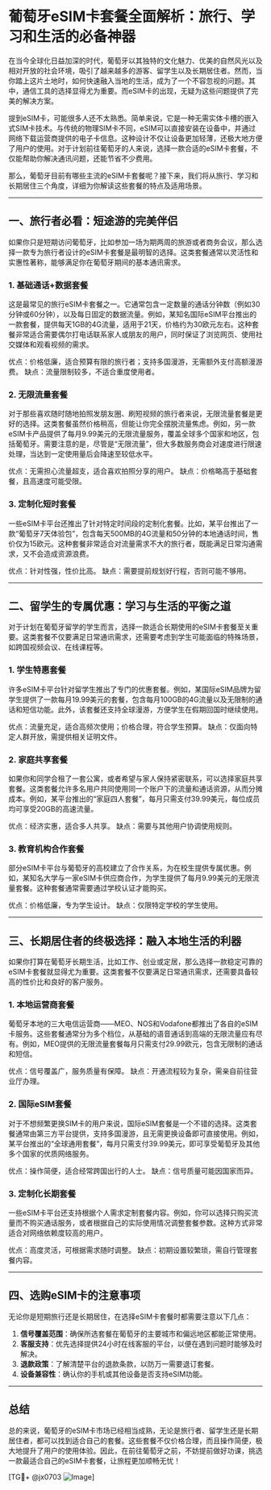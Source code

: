 # 葡萄牙eSIM卡套餐全面解析：旅行、学习和生活的必备神器

在当今全球化日益加深的时代，葡萄牙以其独特的文化魅力、优美的自然风光以及相对开放的社会环境，吸引了越来越多的游客、留学生以及长期居住者。然而，当你踏上这片土地时，如何快速融入当地的生活，成为了一个不容忽视的问题。其中，通信工具的选择显得尤为重要。而eSIM卡的出现，无疑为这些问题提供了完美的解决方案。

提到eSIM卡，可能很多人还不太熟悉。简单来说，它是一种无需实体卡槽的嵌入式SIM卡技术。与传统的物理SIM卡不同，eSIM可以直接安装在设备中，并通过网络下载运营商提供的电子卡信息。这种设计不仅让设备更加轻薄，还极大地方便了用户的使用。对于计划前往葡萄牙的人来说，选择一款合适的eSIM卡套餐，不仅能帮助你解决通讯问题，还能节省不少费用。

那么，葡萄牙目前有哪些主流的eSIM卡套餐呢？接下来，我们将从旅行、学习和长期居住三个角度，详细为你解读这些套餐的特点及适用场景。

---

## 一、旅行者必看：短途游的完美伴侣

如果你只是短期访问葡萄牙，比如参加一场为期两周的旅游或者商务会议，那么选择一款专为旅行者设计的eSIM卡套餐是最明智的选择。这类套餐通常以灵活性和实惠性著称，能够满足你在葡萄牙期间的基本通讯需求。

### 1. **基础通话+数据套餐**
这是最常见的旅行eSIM卡套餐之一。它通常包含一定数量的通话分钟数（例如30分钟或60分钟），以及每日固定的数据流量。例如，某知名国际eSIM平台推出的一款套餐，提供每天1GB的4G流量，适用于21天，价格约为30欧元左右。这种套餐非常适合需要偶尔打电话联系家人或朋友的用户，同时保证了浏览网页、使用社交媒体和观看视频的需求。

优点：价格低廉，适合预算有限的旅行者；支持多国漫游，无需额外支付高额漫游费。
缺点：流量限制较多，不适合重度使用者。

### 2. **无限流量套餐**
对于那些喜欢随时随地拍照发朋友圈、刷短视频的旅行者来说，无限流量套餐是更好的选择。这类套餐虽然价格稍高，但能让你完全摆脱流量焦虑。例如，另一款eSIM卡产品提供了每月9.99美元的无限流量服务，覆盖全球多个国家和地区，包括葡萄牙。需要注意的是，尽管是“无限流量”，但大多数服务商会对速度进行限速处理，当达到一定使用量后会降速至较低水平。

优点：无需担心流量超支，适合喜欢拍照分享的用户。
缺点：价格略高于基础套餐，且高速度可能受限。

### 3. **定制化短时套餐**
一些eSIM卡平台还推出了针对特定时间段的定制化套餐。比如，某平台推出了一款“葡萄牙7天体验包”，包含每天500MB的4G流量和50分钟的本地通话时间，售价仅为15欧元。这种套餐非常适合对流量需求不大的旅行者，既能满足日常沟通需求，又不会造成资源浪费。

优点：针对性强，性价比高。
缺点：需要提前规划好行程，否则可能不够用。

---

## 二、留学生的专属优惠：学习与生活的平衡之道

对于计划在葡萄牙留学的学生而言，选择一款适合长期使用的eSIM卡套餐至关重要。这类套餐不仅要满足日常通讯需求，还需要考虑到学生可能面临的特殊场景，如跨国视频会议、在线课程等。

### 1. **学生特惠套餐**
许多eSIM卡平台针对留学生推出了专门的优惠套餐。例如，某国际eSIM品牌为留学生提供了一款每月19.99美元的套餐，包含每月100GB的4G流量以及无限制的通话和短信功能。此外，该套餐还支持全球漫游，方便学生在假期回国时继续使用。

优点：流量充足，适合高频次使用；价格合理，符合学生预算。
缺点：仅面向特定人群开放，需提供相关证明文件。

### 2. **家庭共享套餐**
如果你和同学合租了一套公寓，或者希望与家人保持紧密联系，可以选择家庭共享套餐。这类套餐允许多名用户共同使用同一个账户下的流量和通话资源，从而分摊成本。例如，某平台推出的“家庭四人套餐”，每月只需支付39.99美元，每位成员均可享受20GB的高速流量。

优点：经济实惠，适合多人共享。
缺点：需要与其他用户协调使用规则。

### 3. **教育机构合作套餐**
部分eSIM卡平台与葡萄牙的高校建立了合作关系，为在校生提供专属优惠。例如，某知名大学与一家eSIM卡供应商合作，为学生提供了每月9.99美元的无限流量套餐。这种套餐通常需要通过学校认证才能购买。

优点：价格低廉，专为学生设计。
缺点：仅限特定学校的学生使用。

---

## 三、长期居住者的终极选择：融入本地生活的利器

如果你打算在葡萄牙长期生活，比如工作、创业或定居，那么选择一款稳定可靠的eSIM卡套餐就显得尤为重要。这类套餐不仅要满足日常通讯需求，还需要具备较高的性价比和良好的客户服务。

### 1. **本地运营商套餐**
葡萄牙本地的三大电信运营商——MEO、NOS和Vodafone都推出了各自的eSIM卡服务。这些套餐通常分为多个档位，从基础的语音通话到高端的无限流量应有尽有。例如，MEO提供的无限流量套餐每月只需支付29.99欧元，包含无限制的通话和短信。

优点：信号覆盖广，服务质量有保障。
缺点：开通流程较为复杂，需亲自前往营业厅办理。

### 2. **国际eSIM套餐**
对于不想频繁更换SIM卡的用户来说，国际eSIM套餐是一个不错的选择。这类套餐通常由第三方平台提供，支持多国漫游，且无需更换设备即可直接使用。例如，某平台推出的“全球通用套餐”，每月只需支付39.99美元，即可享受葡萄牙及其他多个国家的优质网络服务。

优点：操作简便，适合经常跨国出行的人士。
缺点：信号质量可能因国家而异。

### 3. **定制化长期套餐**
一些eSIM卡平台还支持根据个人需求定制套餐内容。例如，你可以选择只购买流量而不购买通话服务，或者根据自己的实际使用情况调整套餐参数。这种方式非常适合对网络依赖度较高的用户。

优点：高度灵活，可根据需求随时调整。
缺点：初期设置较繁琐，需自行管理套餐内容。

---

## 四、选购eSIM卡的注意事项

无论你是短期旅行还是长期居住，在选择eSIM卡套餐时都需要注意以下几点：

1. **信号覆盖范围**：确保所选套餐在葡萄牙的主要城市和偏远地区都能正常使用。
2. **客服支持**：优先选择提供24小时在线客服的平台，以便在遇到问题时能够及时解决。
3. **退款政策**：了解清楚平台的退款条款，以防万一需要退订套餐。
4. **设备兼容性**：确认你的手机或其他设备是否支持eSIM功能。

---

## 总结

总的来说，葡萄牙的eSIM卡市场已经相当成熟，无论是旅行者、留学生还是长期居住者，都可以找到适合自己的套餐。这些套餐不仅价格合理，而且操作简便，极大地提升了用户的使用体验。因此，在前往葡萄牙之前，不妨提前做好功课，挑选一款最适合自己的eSIM卡套餐，让旅程更加顺畅无忧！

[TG💪+ @jx0703 ![Image](https://github.com/user-attachments/assets/dbca1d08-cadb-493c-b0ec-ad6f7a83f270)]